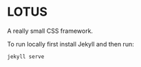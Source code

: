# LOTUS
A really small CSS framework. 

To run locally first install Jekyll and then run:
```bash
jekyll serve
```
